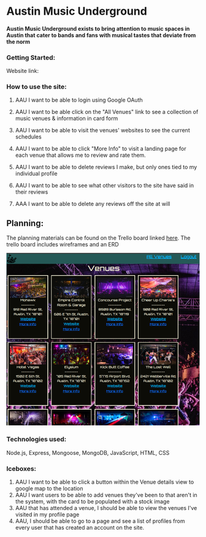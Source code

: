 # Austin Music Underground

#### Austin Music Underground exists to bring attention to music spaces in Austin that cater to bands and fans with musical tastes that deviate from the norm

### Getting Started:
Website link: 

### How to use the site:

1. AAU I want to be able to login using Google OAuth 

2. AAU I want to be able click on the "All Venues" link to see a collection of music venues & information in card form

3. AAU I want to be able to visit the venues' websites to see the current schedules
   
4. AAU I want to be able to click "More Info" to visit a landing page for each venue that allows me to review and rate them.
   
5. AAU I want to be able to delete reviews I make, but only ones tied to my individual profile

6. AAU I want to be able to see what other visitors to the site have said in their reviews
   
7. AAA I want to be able to delete any reviews off the site at will

## Planning:
The planning materials can be found on the Trello board linked [here](https://trello.com/b/IjafxKL5/austin-music-underground).  The trello board includes wireframes and an ERD

![image](public/VenuesIndexPage.png)

### Technologies used: 
Node.js, Express, Mongoose, MongoDB, JavaScript, HTML, CSS

### Iceboxes: 
1. AAU I want to be able to click a button within the Venue details view to google map to the location
2. AAU I want users to be able to add venues they've been to that aren't in the system, with the card to be populated with a stock image
3. AAU that has attended a venue, I should be able to view the venues I've visited in my profile page
4. AAU, I should be able to go to a page and see a list of profiles from every user that has created an account on the site.